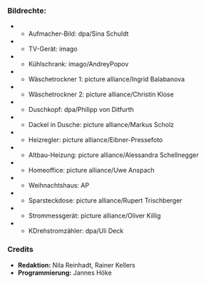 ### Bildrechte:

- - Aufmacher-Bild: dpa/Sina Schuldt
- - TV-Gerät: imago
- - Kühlschrank: imago/AndreyPopov 
- - Wäschetrockner 1: picture alliance/Ingrid Balabanova
- - Wäschetrockner 2: picture alliance/Christin Klose
- - Duschkopf: dpa/Philipp von Ditfurth
- - Dackel in Dusche: picture alliance/Markus Scholz
- - Heizregler: picture alliance/Eibner-Pressefoto
- - Altbau-Heizung: picture alliance/Alessandra Schellnegger
- - Homeoffice: picture alliance/Uwe Anspach
- - Weihnachtshaus: AP
- - Sparsteckdose: picture alliance/Rupert Trischberger
- - Strommessgerät: picture alliance/Oliver Killig
- - KDrehstromzähler: dpa/Uli Deck

### Credits

- **Redaktion:** Nila Reinhadt, Rainer Kellers
- **Programmierung:** Jannes Höke
